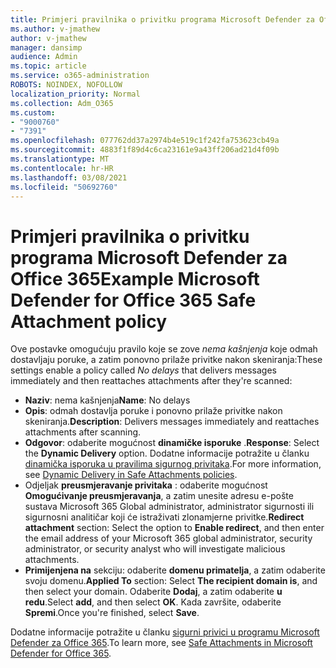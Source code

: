 ```yaml
---
title: Primjeri pravilnika o privitku programa Microsoft Defender za Office 365
ms.author: v-jmathew
author: v-jmathew
manager: dansimp
audience: Admin
ms.topic: article
ms.service: o365-administration
ROBOTS: NOINDEX, NOFOLLOW
localization_priority: Normal
ms.collection: Adm_O365
ms.custom:
- "9000760"
- "7391"
ms.openlocfilehash: 077762dd37a2974b4e519c1f242fa753623cb49a
ms.sourcegitcommit: 4883f1f89d4c6ca23161e9a43ff206ad21d4f09b
ms.translationtype: MT
ms.contentlocale: hr-HR
ms.lasthandoff: 03/08/2021
ms.locfileid: "50692760"
---
```

# <a name="example-microsoft-defender-for-office-365-safe-attachment-policy"></a><span data-ttu-id="7e956-102">Primjeri pravilnika o privitku programa Microsoft Defender za Office 365</span><span class="sxs-lookup"><span data-stu-id="7e956-102">Example Microsoft Defender for Office 365 Safe Attachment policy</span></span>

<span data-ttu-id="7e956-103">Ove postavke omogućuju pravilo koje se zove *nema kašnjenja* koje odmah dostavljaju poruke, a zatim ponovno prilaže privitke nakon skeniranja:</span><span class="sxs-lookup"><span data-stu-id="7e956-103">These settings enable a policy called *No delays* that delivers messages immediately and then reattaches attachments after they're scanned:</span></span>

- <span data-ttu-id="7e956-104">**Naziv**: nema kašnjenja</span><span class="sxs-lookup"><span data-stu-id="7e956-104">**Name**: No delays</span></span>
- <span data-ttu-id="7e956-105">**Opis**: odmah dostavlja poruke i ponovno prilaže privitke nakon skeniranja.</span><span class="sxs-lookup"><span data-stu-id="7e956-105">**Description**: Delivers messages immediately and reattaches attachments after scanning.</span></span>
- <span data-ttu-id="7e956-106">**Odgovor**: odaberite mogućnost **dinamičke isporuke** .</span><span class="sxs-lookup"><span data-stu-id="7e956-106">**Response**: Select the **Dynamic Delivery** option.</span></span> <span data-ttu-id="7e956-107">Dodatne informacije potražite u članku [dinamička isporuka u pravilima sigurnog privitaka](https://go.microsoft.com/fwlink/?linkid=2092328).</span><span class="sxs-lookup"><span data-stu-id="7e956-107">For more information, see [Dynamic Delivery in Safe Attachments policies](https://go.microsoft.com/fwlink/?linkid=2092328).</span></span>
- <span data-ttu-id="7e956-108">Odjeljak **preusmjeravanje privitaka** : odaberite mogućnost **Omogućivanje preusmjeravanja**, a zatim unesite adresu e-pošte sustava Microsoft 365 Global administrator, administrator sigurnosti ili sigurnosni analitičar koji će istraživati zlonamjerne privitke.</span><span class="sxs-lookup"><span data-stu-id="7e956-108">**Redirect attachment** section: Select the option to **Enable redirect**, and then enter the email address of your Microsoft 365 global administrator, security administrator, or security analyst who will investigate malicious attachments.</span></span>
- <span data-ttu-id="7e956-109">**Primijenjena na** sekciju: odaberite **domenu primatelja**, a zatim odaberite svoju domenu.</span><span class="sxs-lookup"><span data-stu-id="7e956-109">**Applied To** section: Select **The recipient domain is**, and then select your domain.</span></span> <span data-ttu-id="7e956-110">Odaberite **Dodaj**, a zatim odaberite **u redu**.</span><span class="sxs-lookup"><span data-stu-id="7e956-110">Select **add**, and then select **OK**.</span></span> <span data-ttu-id="7e956-111">Kada završite, odaberite **Spremi**.</span><span class="sxs-lookup"><span data-stu-id="7e956-111">Once you're finished, select **Save**.</span></span>

<span data-ttu-id="7e956-112">Dodatne informacije potražite u članku [sigurni privici u programu Microsoft Defender za Office 365](https://go.microsoft.com/fwlink/?linkid=2092213).</span><span class="sxs-lookup"><span data-stu-id="7e956-112">To learn more, see [Safe Attachments in Microsoft Defender for Office 365](https://go.microsoft.com/fwlink/?linkid=2092213).</span></span>
